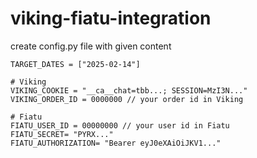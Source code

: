# viking-fiatu-integration

create config.py file with given content

```
TARGET_DATES = ["2025-02-14"]

# Viking
VIKING_COOKIE = "__ca__chat=tbb...; SESSION=MzI3N..."
VIKING_ORDER_ID = 0000000 // your order id in Viking

# Fiatu
FIATU_USER_ID = 00000000 // your user id in Fiatu
FIATU_SECRET= "PYRX..."
FIATU_AUTHORIZATION= "Bearer eyJ0eXAiOiJKV1..."
```
